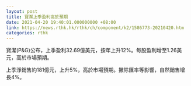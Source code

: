 ```yaml
---
layout: post
title: 寶潔上季盈利高於預期
date: 2021-04-20 19:40:01.000000000 +08:00
link: https://news.rthk.hk/rthk/ch/component/k2/1586773-20210420.htm
categories: rthk
---
```


寶潔(P&G)公布，上季盈利32.69億美元，按年上升12%。每股盈利增至1.26美元，高於市場預期。

上季淨銷售約181億元，上升5%，高於市場預期。撇除匯率等影響，自然銷售增長4%。
